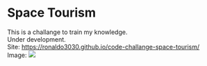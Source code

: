 # Space Tourism

This is a challange to train my knowledge.<br>
Under development.<br>
Site: https://ronaldo3030.github.io/code-challange-space-tourism/<br>
Image: <img class="logo" src="https://i.ibb.co/NmjHrnD/screencapture-localhost-5500-index-html-2022-02-28-14-44-05.png">
